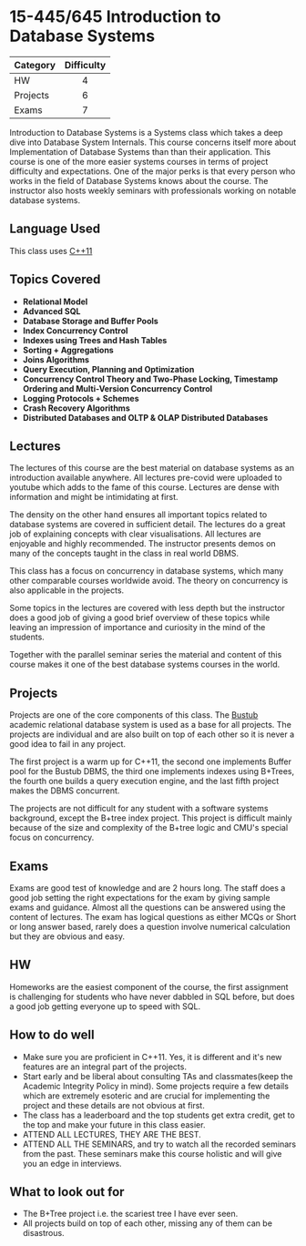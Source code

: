 # 15-445/645 Introduction to Database Systems

| Category | Difficulty |
|:--       | :-:        |
| HW       | 4          |
| Projects | 6          |
| Exams    | 7          |

Introduction to Database Systems is a Systems class which takes a deep dive into Database System Internals. 
This course concerns itself more about Implementation of Database Systems than than their application.
This course is one of the more easier systems courses in terms of project difficulty and expectations.
One of the major perks is that every person who works in the field of Database Systems knows about the course. 
The instructor also hosts weekly seminars with professionals working on notable database systems.

## Language Used

This class uses [C++11](https://en.wikipedia.org/wiki/C%2B%2B11)

## Topics Covered

- **Relational Model**
- **Advanced SQL**
- **Database Storage and Buffer Pools**
- **Index Concurrency Control**
- **Indexes using Trees and Hash Tables**
- **Sorting + Aggregations**
- **Joins Algorithms**
- **Query Execution, Planning and Optimization**
- **Concurrency Control Theory and Two-Phase Locking, Timestamp Ordering and Multi-Version Concurrency Control**
- **Logging Protocols + Schemes**
- **Crash Recovery Algorithms**
- **Distributed Databases and OLTP & OLAP Distributed Databases**

## Lectures

The lectures of this course are the best material on database systems as
an introduction available anywhere. All lectures pre-covid were uploaded
to youtube which adds to the fame of this course. Lectures are dense with 
information and might be intimidating at first.

The density on the other hand ensures all important topics related to database
systems are covered in sufficient detail. The lectures do a great job of 
explaining concepts with clear visualisations. All lectures are enjoyable and 
highly recommended. The instructor presents demos on many of the concepts
taught in the class in real world DBMS.

This class has a focus on concurrency in database systems, which many other
comparable courses worldwide avoid. The theory on concurrency is also 
applicable in the projects.

Some topics in the lectures are covered with less depth but the instructor
does a good job of giving a good brief overview of these topics while leaving 
an impression of importance and curiosity in the mind of the students.

Together with the parallel seminar series the material and content of this 
course makes it one of the best database systems courses in the world.

## Projects

Projects are one of the core components of this class. The [Bustub](https://github.com/cmu-db/bustub) 
academic relational database system is used as a base for all projects.
The projects are individual and are also built on top of each other so
it is never a good idea to fail in any project.

The first project is a warm up for C++11, the second one implements
Buffer pool for the Bustub DBMS, the third one implements indexes using 
B+Trees, the fourth one builds a query execution engine, and the last fifth
project makes the DBMS concurrent.

The projects are not difficult for any student with a software
systems background, except the B+tree index project. This project 
is difficult mainly because of the size and complexity of the B+tree
logic and CMU's special focus on concurrency. 

## Exams

Exams are good test of knowledge and are 2 hours long. The staff does a good job 
setting the right expectations for the exam by giving sample exams and guidance. 
Almost all the questions can be answered using the content of lectures. The exam 
has logical questions as either MCQs or Short or long answer based, rarely does
a question involve numerical calculation but they are obvious and easy.

## HW

Homeworks are the easiest component of the course, the first assignment is challenging
for students who have never dabbled in SQL before, but does a good job getting everyone
up to speed with SQL.

## How to do well

- Make sure you are proficient in C++11. Yes, it is different and it's new features are an integral part of the projects.
- Start early and be liberal about consulting TAs and classmates(keep the Academic Integrity Policy in mind). Some projects require a few details which are extremely esoteric and are crucial for implementing the project and these details are not obvious at first.
- The class has a leaderboard and the top students get extra credit, get to the top and make your future in this class easier.
- ATTEND ALL LECTURES, THEY ARE THE BEST.
- ATTEND ALL THE SEMINARS, and try to watch all the recorded seminars from the past. These seminars make this course holistic and will give you an edge in interviews.

## What to look out for
- The B+Tree project i.e. the scariest tree I have ever seen.
- All projects build on top of each other, missing any of them can be disastrous.
